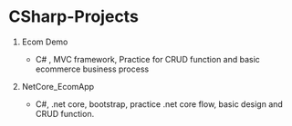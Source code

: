 # CSharp-Projects

1. Ecom Demo
   -   C# , MVC framework, Practice for CRUD function and basic ecommerce business process

2. NetCore_EcomApp
   -   C#, .net core, bootstrap,  practice .net core flow, basic design and CRUD function. 
